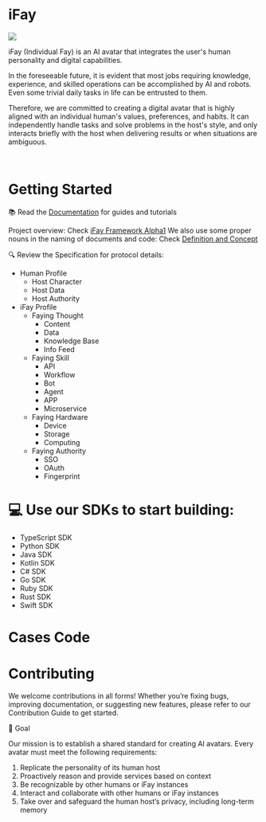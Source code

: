 # iFay

![](https://github.com/user-attachments/assets/2cd8f495-58a3-4085-a38b-164d2edfc586)


iFay (Individual Fay) is an AI avatar that integrates the user's human personality and digital capabilities. 

In the foreseeable future, it is evident that most jobs requiring knowledge, experience, and skilled operations can be accomplished by AI and robots. Even some trivial daily tasks in life can be entrusted to them.

Therefore, we are committed to creating a digital avatar that is highly aligned with an individual human's values, preferences, and habits. It can independently handle tasks and solve problems in the host's style, and only interacts briefly with the host when delivering results or when situations are ambiguous.

<br>

# Getting Started
📚 Read the [Documentation](https://github.com/ChainModePilot/iFay/wiki/Design-Principles-of-iFay) for guides and tutorials <br/>

Project overview: Check [iFay Framework Alpha1](https://github.com/ChainModePilot/iFay/wiki) 
We also use some proper nouns in the naming of documents and code: Check [Definition and Concept](https://github.com/ChainModePilot/iFay/wiki/Definition-and-Concept) 


🔍 Review the Specification for protocol details:
- Human Profile
  - Host Character
  - Host Data
  - Host Authority
- iFay Profile
  - Faying Thought
    - Content
    - Data
    - Knowledge Base
    - Info Feed
  - Faying Skill
    - API
    - Workflow
    - Bot
    - Agent
    - APP
    - Microservice  
  - Faying Hardware
    - Device
    - Storage
    - Computing
  - Faying Authority
    - SSO
    - OAuth
    - Fingerprint



# 💻 Use our SDKs to start building:
- TypeScript SDK
- Python SDK
- Java SDK
- Kotlin SDK
- C# SDK
- Go SDK
- Ruby SDK
- Rust SDK
- Swift SDK

# Cases Code


# Contributing
We welcome contributions in all forms!
Whether you’re fixing bugs, improving documentation, or suggesting new features, please refer to our Contribution Guide to get started.

🎯 Goal

Our mission is to establish a shared standard for creating AI avatars. Every avatar must meet the following requirements:
1.	Replicate the personality of its human host
2.	Proactively reason and provide services based on context
3.	Be recognizable by other humans or iFay instances
4.	Interact and collaborate with other humans or iFay instances
5.	Take over and safeguard the human host’s privacy, including long-term memory

